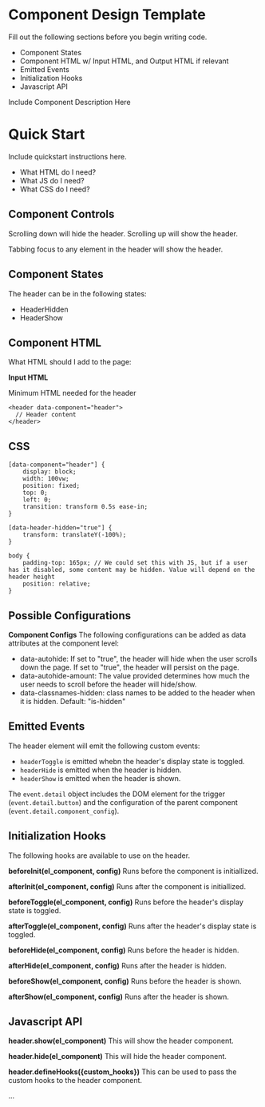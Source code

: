 # Component Design Template
Fill out the following sections before you begin writing code.
- Component States
- Component HTML w/ Input HTML, and Output HTML if relevant
- Emitted Events
- Initialization Hooks
- Javascript API

Include Component Description Here

# Quick Start
Include quickstart instructions here.
- What HTML do I need?
- What JS do I need?
- What CSS do I need?


## Component Controls
Scrolling down will hide the header.
Scrolling up will show the header.

Tabbing focus to any element in the header will show the header.


## Component States
The header can be in the following states:

- HeaderHidden 
- HeaderShow 

## Component HTML

What HTML should I add to the page:


**Input HTML**

Minimum HTML needed for the header

```
<header data-component="header">
  // Header content
</header>
```

## CSS

```
[data-component="header"] {
    display: block;
    width: 100vw;
    position: fixed;
    top: 0;
    left: 0;
    transition: transform 0.5s ease-in;
}

[data-header-hidden="true"] {
    transform: translateY(-100%);
}

body {
    padding-top: 165px; // We could set this with JS, but if a user has it disabled, some content may be hidden. Value will depend on the header height
    position: relative;
}
```

## Possible Configurations

**Component Configs**
The following configurations can be added as data attributes at the component level:
- data-autohide: If set to "true", the header will hide when the user scrolls down the page. If set to "true", the header will persist on the page. 
- data-autohide-amount: The value provided determines how much the user needs to scroll before the header will hide/show.
- data-classnames-hidden: class names to be added to the header when it is hidden. Default: "is-hidden"


## Emitted Events

The header element will emit the following custom events:

  - `headerToggle` is emitted whebn the header's display state is toggled.
  - `headerHide` is emitted when the header is hidden.
  - `headerShow` is emitted when the header is shown.

The `event.detail` object includes the DOM element for the trigger (`event.detail.button`) and the configuration of the parent component (`event.detail.component_config`).


## Initialization Hooks

The following hooks are available to use on the header. 

**beforeInit(el_component, config)**
Runs before the component is initiallized.

**afterInit(el_component, config)**
Runs after the component is initiallized.

**beforeToggle(el_component, config)**
Runs before the header's display state is toggled.

**afterToggle(el_component, config)**
Runs after the header's display state is toggled.

**beforeHide(el_component, config)**
Runs before the header is hidden.

**afterHide(el_component, config)**
Runs after the header is hidden.

**beforeShow(el_component, config)**
Runs before the header is shown.

**afterShow(el_component, config)**
Runs after the header is shown.


## Javascript API

**header.show(el_component)**
This will show the header component.

**header.hide(el_component)**
This will hide the header component.

**header.defineHooks({custom_hooks})**
This can be used to pass the custom hooks to the header component.



...